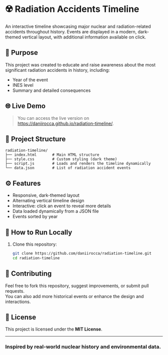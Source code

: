# ☢️ Radiation Accidents Timeline

An interactive timeline showcasing major nuclear and radiation-related accidents throughout history. Events are displayed in a modern, dark-themed vertical layout, with additional information available on click.

## 🧠 Purpose

This project was created to educate and raise awareness about the most significant radiation accidents in history, including:

- Year of the event  
- INES level  
- Summary and detailed consequences  

## 🌐 Live Demo

> You can access the live version on https://daniirocca.github.io/radiation-timeline/.

## 📁 Project Structure

```
radiation-timeline/
├── index.html       # Main HTML structure
├── style.css        # Custom styling (dark theme)
├── script.js        # Loads and renders the timeline dynamically
└── data.json        # List of radiation accident events
```

## ⚙️ Features

- Responsive, dark-themed layout  
- Alternating vertical timeline design  
- Interactive: click an event to reveal more details  
- Data loaded dynamically from a JSON file  
- Events sorted by year  

## 🚀 How to Run Locally

1. Clone this repository:
   ```bash
   git clone https://github.com/daniirocca/radiation-timeline.git
   cd radiation-timeline
   ```

## 🤝 Contributing

Feel free to fork this repository, suggest improvements, or submit pull requests.  
You can also add more historical events or enhance the design and interactions.

## 📜 License

This project is licensed under the **MIT License**.

---

### Inspired by real-world nuclear history and environmental data.

